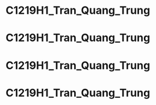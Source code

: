 # C1219H1_Tran_Quang_Trung
# C1219H1_Tran_Quang_Trung
# C1219H1_Tran_Quang_Trung
# C1219H1_Tran_Quang_Trung
